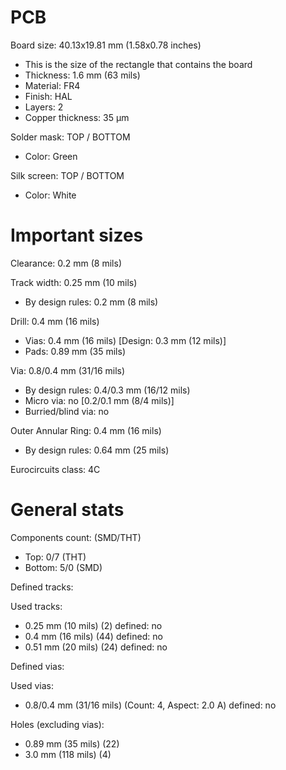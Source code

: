 # PCB

Board size: 40.13x19.81 mm (1.58x0.78 inches)

- This is the size of the rectangle that contains the board
- Thickness: 1.6 mm (63 mils)
- Material: FR4
- Finish: HAL
- Layers: 2
- Copper thickness: 35 µm

Solder mask: TOP / BOTTOM

- Color: Green

Silk screen: TOP / BOTTOM

- Color: White


# Important sizes

Clearance: 0.2 mm (8 mils)

Track width: 0.25 mm (10 mils)

- By design rules: 0.2 mm (8 mils)

Drill: 0.4 mm (16 mils)

- Vias: 0.4 mm (16 mils) [Design: 0.3 mm (12 mils)]
- Pads: 0.89 mm (35 mils)

Via: 0.8/0.4 mm (31/16 mils)

- By design rules: 0.4/0.3 mm (16/12 mils)
- Micro via: no [0.2/0.1 mm (8/4 mils)]
- Burried/blind via: no

Outer Annular Ring: 0.4 mm (16 mils)

- By design rules: 0.64 mm (25 mils)

Eurocircuits class: 4C


# General stats

Components count: (SMD/THT)

- Top: 0/7 (THT)
- Bottom: 5/0 (SMD)

Defined tracks:


Used tracks:

- 0.25 mm (10 mils) (2) defined: no
- 0.4 mm (16 mils) (44) defined: no
- 0.51 mm (20 mils) (24) defined: no

Defined vias:


Used vias:

- 0.8/0.4 mm (31/16 mils) (Count: 4, Aspect: 2.0 A) defined: no

Holes (excluding vias):

- 0.89 mm (35 mils) (22)
- 3.0 mm (118 mils) (4)




